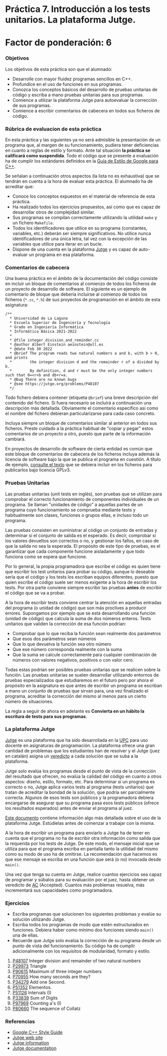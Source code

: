 # Práctica 7. Introducción a los tests unitarios. La plataforma Jutge.

# Factor de ponderación: 6

### Objetivos
Los objetivos de esta práctica son que el alumnado:
* Desarrolle con mayor fluidez programas sencillos en C++.
* Profundice en el uso de funciones en sus programas.
* Conozca los conceptos básicos del desarrollo de pruebas unitarias de código y escriba a mano pruebas unitarias para sus programas.
* Comience a utilizar la plataforma Jutge para autoevaluar la corrección de sus programas.
* Comience a escribir comentarios de cabecera en todos sus ficheros de código.

### Rúbrica de evaluacion de esta práctica
En esta práctica y las siguientes ya no será admisible la presentación de un programa que, al margen de su funcionamiento,
pudiera tener deficiencias en cuanto a reglas de estilo y formato. 
Ante tal situación **la práctica se calificará como suspendida**.
Todo el código que se presente a evaluación ha de cumplir los estándares definidos en la 
[Guía de Estilo de Google para C++](https://google.github.io/styleguide/cppguide.html).

Se señalan a continuación otros aspectos (la lista no es exhaustiva) que se tendrán en cuenta a la hora de evaluar esta práctica.
El alumnado ha de acreditar que:

* Conoce los conceptos expuestos en el material de referencia de esta práctica.
* Ha realizado todos los ejercicios propuestos, así como que es capaz de desarrollar otros de complejidad similar.
* Sus programas se compilan correctamente utilizando la utilidad `make` y un fichero `Makefile`.
* Todos los identificadores que utilice en su programa (constantes, variables, etc.) deberán ser
  siempre significativos. No utilice nunca identificadores de una única letra, tal vez con la excepción de las
  variables que utilice para iterar en un bucle.
* Dispone de una cuenta en la plataforma [Jutge](https://jutge.org/) y es capaz de auto-evaluar un programa en esa plataforma.

### Comentarios de cabecera
Una buena práctica en el ámbito de la documentación del código consiste en incluir un bloque de comentarios al comienzo
de todos los ficheros de un proyecto de desarrollo de software.
El siguiente es un ejemplo de comentario de bloque que debería incluirse al comienzo de todos los ficheros
(`*.cc`, `*.h`) de sus proyectos de programación en el ámbito de esta asignatura:

```
/**
  * Universidad de La Laguna
  * Escuela Superior de Ingeniería y Tecnología
  * Grado en Ingeniería Informática
  * Informática Básica 2021-2022
  *
  * @file integer_division_and_reminder.cc
  * @author Albert Einstein aeinstein@ull.es
  * @date Feb 30 2022
  * @brief The program reads two natural numbers a and b, with b > 0, and prints 
  *        the integer division d and the remainder r of a divided by b.
  *        By definition, d and r must be the only integer numbers such that 0=<r<b and db+r=a.
  * @bug There are no known bugs
  * @see https://jutge.org/problems/P48107
  */
```

Todo fichero debiera contener (etiqueta `@brief`) una breve descripción del contenido del fichero.
Si fuera necesario se incluirá a continuación una descripción más detallada.
Obviamente el comentario específico así como el nombre del fichero debieran particularizarse para cada caso
concreto.

Incluya siempre un bloque de comentarios similar al anterior en todos sus ficheros.
Preste cuidado a la práctica habitual de "copiar y pegar" estos comentarios de un proyecto a otro, puesto que parte de la
información cambiará.

En proyectos de desarrollo de software de cierta entidad es común que este bloque de comentarios de cabecera de los ficheros
incluya además la licencia de software bajo la que se publica el programa en cuestión.
A título de ejemplo, 
[consulte el texto](https://www.gnu.org/licenses/gpl-3.0.html)
que se debiera incluir en los ficheros para publicarlos bajo licencia GPLv3.

### Pruebas Unitarias
Las pruebas unitarias (unit tests en inglés), son pruebas que se utilizan para comprobar el correcto funcionamiento de
componentes individuales de un programa.
Se llaman "unidades de código" a aquellas partes de un programa cuyo funcionamiento se comprueba mediante tests 
y habitualmente son clases, funciones o grupos ellas, e incluso todo un programa.

Las pruebas consisten en suministrar al código un conjunto de entradas y determinar si  el conjunto de salida es el esperado. 
Es decir, comprobar si los valores devueltos son correctos o no, y gestionar los fallos, en caso de que la salida no sea la esperada.
El propósito de este tipo de pruebas, es el garantizar que cada componente funcione aisladamente y que todo funciona como se espera que funcione.

Por lo general, la propia programadora que escribe el código es quien tiene que escribir 
los test unitarios para probar su código, aunque lo deseable sería que el código y los tests los escriban
equipos diferentes, puesto que quien escribe el código suele ser menos exigente a la hora de escribir
los tests.
Por otra parte conviene siempre escribir las pruebas **antes** de escribir el código que se va a probar.

A la hora de escribir tests conviene centrar la atención en aquellas entradas del programa (o unidad de código)
que son más proclives a producir errores.
Supongamos por ejemplo que se está desarrollando una función (unidad de código) que calcula la suma de dos números enteros.
Tests unitarios que validen la corrección de esa función podrían: 
* Comprobar que lo que reciba la función sean realmente dos parámetros
* Que esos dos parámetros sean números
* Que lo que devuelva la función sea otro número
* Que ese número corresponda realmente con la suma
* Que la suma se calcule correctamente para cualquier combinación de números con valores negativos, positivos o con valor cero.

Todas estas podrían ser posibles pruebas unitarias que se realicen sobre la función.
Las pruebas unitarias  se suelen desarrollar utilizando entornos de pruebas especializados que estudiaremos en el futuro
pero por ahora el propósito en la asignatura es que antes de escribir un programa se escriban a mano un conjunto de pruebas
que sirvan para, una vez finalizado el programa, acreditar la corrección del mismo al menos para un cierto número de situaciones.

La regla a seguir de ahora en adelante es **Convierta en un hábito la escritura de tests para sus programas**.

### La plataforma Jutge
[Jutge](https://jutge.org/) es una plataforma que ha sido desarrollada en la
[UPC](https://www.upc.edu/en) para uso docente en asignaturas de programación.
La plataforma ofrece una gran cantidad de problemas que los estudiantes han
de resolver y el Jutge (juez en catalán) asigna un 
[veredicto](https://jutge.org/documentation/verdicts) 
a cada solución que se suba a la plataforma.

Jutge solo evalúa los programas desde el punto de vista de la corrección del resultado que ofrecen, 
no evalúa la calidad del código en cuanto a otros aspectos: diseño, estilo, formato, etc.
Para determinar si un programa es correcto o no, Jutge aplica varios tests al programa (tests unitarios)
que tratan de acreditar la bondad de la solución, que podría ser parcialmente correcta.
Algunos de esos tests son públicos y la programadora debiera encargarse de asegurar que su programa pasa
esos tests públicos (ofrece los resultados esperados) antes de enviar el programa al juez.

[Este documento](https://docs.google.com/presentation/d/14UvZPw4OJvogp6afLeouOAODcBNo5JhgePBQfkiAkic/edit?usp=sharing)
contiene información algo más detallada sobre el uso de la plataforma Jutge. 
Estúdielas antes de comenzar a trabajar con la misma.

A la hora de escribir un programa para enviarlo a Jutge ha de tener en cuenta que el programa no ha 
de escribir otra información como salida que la requerida por los tests de Jutge.
De este modo, el mensaje inicial que se utiliza para que el programa escriba en pantalla tanto la utilidad
del mismo como su modo de uso ha de omitirse.
La recomendación que hacemos es que ese mensaje se escriba en una función que será (o no) invocada desde `main()`.

Una vez que tenga su cuenta en Jutge, realice cuantos ejercicios sea capaz de programar y súbalos para su evaluación
por el juez, hasta obtener un veredicto de 
[AC](https://jutge.org/documentation/verdicts/AC)
(Accepted).
Cuantos más problemas resuelva, más incrementará sus capacidades como programadora.

### Ejercicios
* Escriba programas que solucionen los siguientes problemas y evalúe su solución utilizando Jutge.
* Escriba todos los programas de modo que estén estructurados en funciones.
Debiera haber como mínimo dos funciones siendo `main()` una de ellas.
* Recuerde que Jutge solo evalúa la corrección de su programa desde un punto de vista del funcionamiento.
Su código ha de cumplir adicionalmente con los requisitos de modularidad, formato y estilo.

1. [P48107](https://jutge.org/problems/P48107) Integer division and remainder of two natural numbers
2. [P29973](https://jutge.org/problems/P29973) Triangle
3. [P90615](https://jutge.org/problems/P90615) Maximum of three integer numbers
4. [P70955](https://jutge.org/problems/P70955) How many seconds are they?
5. [P34279](https://jutge.org/problems/P34279) Add one Second.
6. [P51352](https://jutge.org/problems/P51352) Elementos.
7. [P51126](https://jutge.org/problems/P51126) Intervals (I)
8. [P33839](https://jutge.org/problems/P33839) Sum of Digits 
9. [P97969](https://jutge.org/problems/P97969) Counting a's (I)
10. [P80660](https://jutge.org/problems/P80660) The sequence of Collatz

### Referencias
* [Google C++ Style Guide](https://google.github.io/styleguide/cppguide.html)
* [Jutge web site](https://jutge.org/)
* [Jutge information](https://docs.google.com/presentation/d/14UvZPw4OJvogp6afLeouOAODcBNo5JhgePBQfkiAkic/edit?usp=sharing)
* [Jutge documentation](https://jutge.org/documentation)

